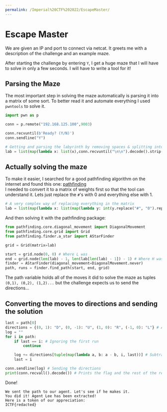 ```yaml
---
permalink: /Imperial%20CTF%202022/EscapeMaster/
---
```


# Escape Master

We are given an IP and port to connect via netcat.
It greets me with a description of the challenge and an example maze.

After starting the challenge by entering `Y`, I get a huge maze that I will have to solve in only a few seconds.
I will have to write a tool for it!

## Parsing the Maze

The most important step in solving the maze automatically is parsing it into a matrix of some sort. To better read it and automate everything I used `pwntools` to solve it.

```python
import pwn as p

conn = p.remote("192.168.125.100",9003)

conn.recvuntil(b'Ready? (Y/N)')
conn.sendline("Y")

# Getting and parsing the labyrinth by removing spaces & splitting into a matrix
lab = list(map(lambda x: list(x),conn.recvuntil("\n\n").decode().strip().replace(" ","").split("\n")))
```

## Actually solving the maze

To make it easier, I searched for a good pathfinding algorithm on the internet and found this one: [pathfinding](https://pypi.org/project/pathfinding/)</br>
I needed to convert it to a matrix of weights first so that the tool can understand it.
Lets just replace the `#`'s with 0 and everything else with 1.

```python
# A very complex way of replacing everything in the matrix
lab = list(map(lambda x: list(map(lambda y: int(y.replace("#", "0").replace("O", "1").replace("L", "1").replace("H", "1")), x)),lab))
```
And then solving it with the pathfinding package:

```python
from pathfinding.core.diagonal_movement import DiagonalMovement
from pathfinding.core.grid import Grid
from pathfinding.finder.a_star import AStarFinder

grid = Grid(matrix=lab)

start = grid.node(0, 0) # Where L was
end = grid.node(len(lab) - 1, len(lab[len(lab) - 1]) - 1) # Where H was
finder = AStarFinder(diagonal_movement=DiagonalMovement.never)
path, runs = finder.find_path(start, end, grid)
```

The path variable holds all of the moves it did to solve the maze as tuples `(0,1), (0,2), (1,2)...` but the challenge expects us to send the directions...

## Converting the moves to directions and sending the solution

```python
last = path[0]
directions = {(0, 1): "D", (0, -1): "U", (1, 0): "R", (-1, 0): "L"} # A dict that replaces multiple if statements
log = ""
for i in path:
    if last == i: # Ignoring the first run
        continue

    log += directions[tuple(map(lambda a, b: a - b, i, last))] # Subtracting two tuples
    last = i

conn.sendline(log) # Sending the directions
print(conn.recvall().decode()) # Prints the flag and the rest of the response
```

Done!
```
We sent the path to our agent. Let's see if he makes it.
You did it! Agent Lee has been extracted!
Here is a token of our appreciation:
ICTF{redacted}
```
